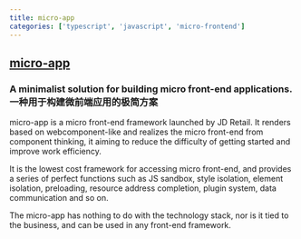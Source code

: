 ```yaml
---
title: micro-app
categories: ['typescript', 'javascript', 'micro-frontend']
---
```

## [micro-app](https://github.com/micro-zoe/micro-app)

### A minimalist solution for building micro front-end applications. 一种用于构建微前端应用的极简方案

micro-app is a micro front-end framework launched by JD Retail. It renders based on webcomponent-like and realizes the micro front-end from component thinking, it aiming to reduce the difficulty of getting started and improve work efficiency. 

It is the lowest cost framework for accessing micro front-end, and provides a series of perfect functions such as JS sandbox, style isolation, element isolation, preloading, resource address completion, plugin system, data communication and so on.

The micro-app has nothing to do with the technology stack, nor is it tied to the business, and can be used in any front-end framework.
